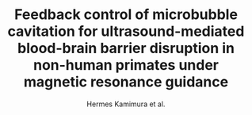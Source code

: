 ---
cat: ciel
subcat: midas
bestof: false
author: Hermes Kamimura et al.
title: Feedback control of microbubble cavitation for ultrasound-mediated blood-brain barrier disruption in non-human primates under magnetic resonance guidance
journal: Journal of Cerebral Blood Flow and Metabolism - Official Journal of the International Society of Cerebral Blood Flow and Metabolism
year: 2018
type: article
doi: 10.1177/0271678X17753514
---